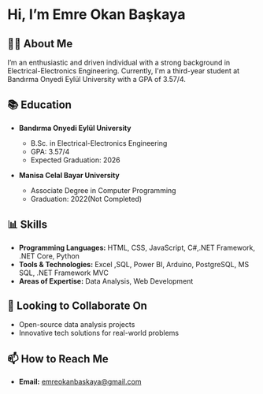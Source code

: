 # Hi, I’m Emre Okan Başkaya

## 👨‍💼 About Me
I’m an enthusiastic and driven individual with a strong background in Electrical-Electronics Engineering. Currently, I'm a third-year student at Bandırma Onyedi Eylül University with a GPA of 3.57/4. 

## 📚 Education
- **Bandırma Onyedi Eylül University**
  - B.Sc. in Electrical-Electronics Engineering
  - GPA: 3.57/4
  - Expected Graduation: 2026

- **Manisa Celal Bayar University**
  - Associate Degree in Computer Programming
  - Graduation: 2022(Not Completed)

## 📊 Skills
- **Programming Languages:** HTML, CSS, JavaScript, C#,.NET Framework, .NET Core, Python
- **Tools & Technologies:** Excel ,SQL, Power BI, Arduino, PostgreSQL, MS SQL, .NET Framework MVC
- **Areas of Expertise:** Data Analysis, Web Development

## 💬 Looking to Collaborate On
- Open-source data analysis projects
- Innovative tech solutions for real-world problems

## 📫 How to Reach Me
- **Email:** emreokanbaskaya@gmail.com

